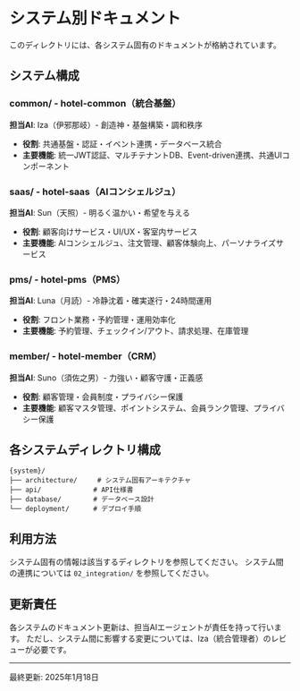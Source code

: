 # システム別ドキュメント

このディレクトリには、各システム固有のドキュメントが格納されています。

## システム構成

### common/ - hotel-common（統合基盤）
**担当AI**: Iza（伊邪那岐）- 創造神・基盤構築・調和秩序

- **役割**: 共通基盤・認証・イベント連携・データベース統合
- **主要機能**: 統一JWT認証、マルチテナントDB、Event-driven連携、共通UIコンポーネント

### saas/ - hotel-saas（AIコンシェルジュ）
**担当AI**: Sun（天照）- 明るく温かい・希望を与える

- **役割**: 顧客向けサービス・UI/UX・客室内サービス
- **主要機能**: AIコンシェルジュ、注文管理、顧客体験向上、パーソナライズサービス

### pms/ - hotel-pms（PMS）
**担当AI**: Luna（月読）- 冷静沈着・確実遂行・24時間運用

- **役割**: フロント業務・予約管理・運用効率化
- **主要機能**: 予約管理、チェックイン/アウト、請求処理、在庫管理

### member/ - hotel-member（CRM）
**担当AI**: Suno（須佐之男）- 力強い・顧客守護・正義感

- **役割**: 顧客管理・会員制度・プライバシー保護
- **主要機能**: 顧客マスタ管理、ポイントシステム、会員ランク管理、プライバシー保護

## 各システムディレクトリ構成

```
{system}/
├── architecture/     # システム固有アーキテクチャ
├── api/             # API仕様書
├── database/        # データベース設計
└── deployment/      # デプロイ手順
```

## 利用方法

システム固有の情報は該当するディレクトリを参照してください。
システム間の連携については `02_integration/` を参照してください。

## 更新責任

各システムのドキュメント更新は、担当AIエージェントが責任を持って行います。
ただし、システム間に影響する変更については、Iza（統合管理者）のレビューが必要です。

---
最終更新: 2025年1月18日
